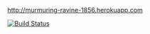 http://murmuring-ravine-1856.herokuapp.com

[![Build Status](https://travis-ci.org/habarpia/pingu.png)](https://travis-ci.org/habarpia/pingu)
